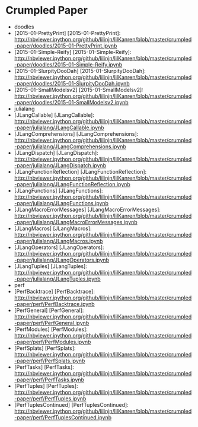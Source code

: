 Crumpled Paper
===============
* doodles
 * [2015-01-PrettyPrint]
[2015-01-PrettyPrint]: http://nbviewer.ipython.org/github/lilinjn/lilKanren/blob/master/crumpled-paper/doodles/2015-01-PrettyPrint.ipynb
 * [2015-01-Simple-Reify]
[2015-01-Simple-Reify]: http://nbviewer.ipython.org/github/lilinjn/lilKanren/blob/master/crumpled-paper/doodles/2015-01-Simple-Reify.ipynb
 * [2015-01-SlurpityDooDah]
[2015-01-SlurpityDooDah]: http://nbviewer.ipython.org/github/lilinjn/lilKanren/blob/master/crumpled-paper/doodles/2015-01-SlurpityDooDah.ipynb
 * [2015-01-SmallModelsv2]
[2015-01-SmallModelsv2]: http://nbviewer.ipython.org/github/lilinjn/lilKanren/blob/master/crumpled-paper/doodles/2015-01-SmallModelsv2.ipynb
* julialang
 * [JLangCallable]
[JLangCallable]: http://nbviewer.ipython.org/github/lilinjn/lilKanren/blob/master/crumpled-paper/julialang/JLangCallable.ipynb
 * [JLangComprehensions]
[JLangComprehensions]: http://nbviewer.ipython.org/github/lilinjn/lilKanren/blob/master/crumpled-paper/julialang/JLangComprehensions.ipynb
 * [JLangDispatch]
[JLangDispatch]: http://nbviewer.ipython.org/github/lilinjn/lilKanren/blob/master/crumpled-paper/julialang/JLangDispatch.ipynb
 * [JLangFunctionReflection]
[JLangFunctionReflection]: http://nbviewer.ipython.org/github/lilinjn/lilKanren/blob/master/crumpled-paper/julialang/JLangFunctionReflection.ipynb
 * [JLangFunctions]
[JLangFunctions]: http://nbviewer.ipython.org/github/lilinjn/lilKanren/blob/master/crumpled-paper/julialang/JLangFunctions.ipynb
 * [JLangMacroErrorMessages]
[JLangMacroErrorMessages]: http://nbviewer.ipython.org/github/lilinjn/lilKanren/blob/master/crumpled-paper/julialang/JLangMacroErrorMessages.ipynb
 * [JLangMacros]
[JLangMacros]: http://nbviewer.ipython.org/github/lilinjn/lilKanren/blob/master/crumpled-paper/julialang/JLangMacros.ipynb
 * [JLangOperators]
[JLangOperators]: http://nbviewer.ipython.org/github/lilinjn/lilKanren/blob/master/crumpled-paper/julialang/JLangOperators.ipynb
 * [JLangTuples]
[JLangTuples]: http://nbviewer.ipython.org/github/lilinjn/lilKanren/blob/master/crumpled-paper/julialang/JLangTuples.ipynb
* perf
 * [PerfBacktrace]
[PerfBacktrace]: http://nbviewer.ipython.org/github/lilinjn/lilKanren/blob/master/crumpled-paper/perf/PerfBacktrace.ipynb
 * [PerfGeneral]
[PerfGeneral]: http://nbviewer.ipython.org/github/lilinjn/lilKanren/blob/master/crumpled-paper/perf/PerfGeneral.ipynb
 * [PerfModules]
[PerfModules]: http://nbviewer.ipython.org/github/lilinjn/lilKanren/blob/master/crumpled-paper/perf/PerfModules.ipynb
 * [PerfSplats]
[PerfSplats]: http://nbviewer.ipython.org/github/lilinjn/lilKanren/blob/master/crumpled-paper/perf/PerfSplats.ipynb
 * [PerfTasks]
[PerfTasks]: http://nbviewer.ipython.org/github/lilinjn/lilKanren/blob/master/crumpled-paper/perf/PerfTasks.ipynb
 * [PerfTuples]
[PerfTuples]: http://nbviewer.ipython.org/github/lilinjn/lilKanren/blob/master/crumpled-paper/perf/PerfTuples.ipynb
 * [PerfTuplesContinued]
[PerfTuplesContinued]: http://nbviewer.ipython.org/github/lilinjn/lilKanren/blob/master/crumpled-paper/perf/PerfTuplesContinued.ipynb
